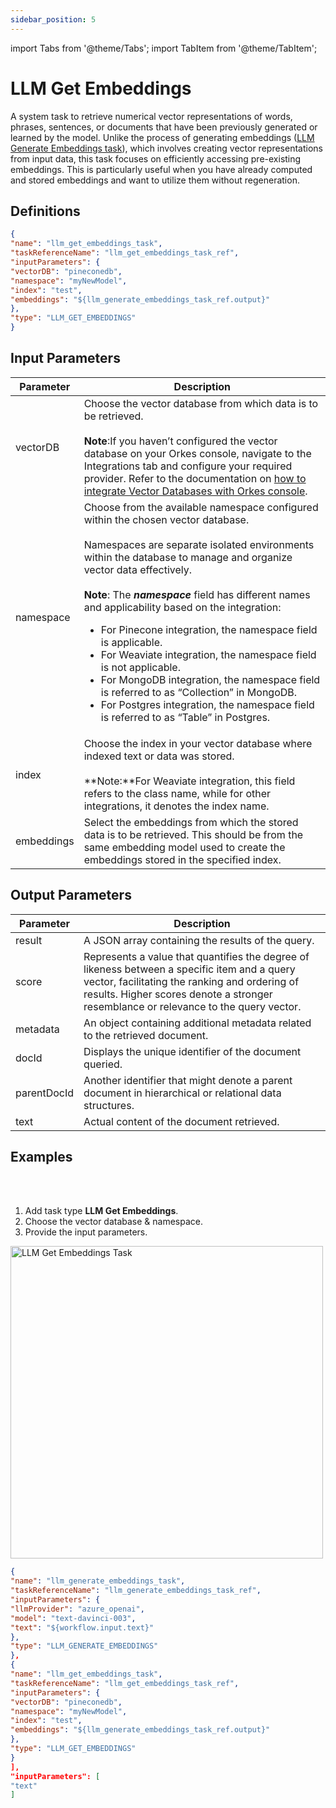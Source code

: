 ```yaml
---
sidebar_position: 5
---
```

import Tabs from '@theme/Tabs';
import TabItem from '@theme/TabItem';

# LLM Get Embeddings

A system task to retrieve numerical vector representations of words, phrases, sentences, or documents that have been previously generated or learned by the model. Unlike the process of generating embeddings ([LLM Generate Embeddings task](https://orkes.io/content/reference-docs/ai-tasks/llm-generate-embeddings)), which involves creating vector representations from input data, this task focuses on efficiently accessing pre-existing embeddings. This is particularly useful when you have already computed and stored embeddings and want to utilize them without regeneration.


## Definitions

```json
{
"name": "llm_get_embeddings_task",
"taskReferenceName": "llm_get_embeddings_task_ref",
"inputParameters": {
"vectorDB": "pineconedb",
"namespace": "myNewModel",
"index": "test",
"embeddings": "${llm_generate_embeddings_task_ref.output}"
},
"type": "LLM_GET_EMBEDDINGS"
}
```

## Input Parameters

| Parameter | Description |
| --------- | ----------- | 
| vectorDB | Choose the vector database from which data is to be retrieved.<br/><br/>**Note**:If you haven’t configured the vector database on your Orkes console, navigate to the Integrations tab and configure your required provider. Refer to the documentation on [how to integrate Vector Databases with Orkes console](/content/category/integrations/vector-databases). |
| namespace | Choose from the available namespace configured within the chosen vector database.<br/><br/>Namespaces are separate isolated environments within the database to manage and organize vector data effectively.<br/><br/>**Note**: The **_namespace_** field has different names and applicability based on the integration:<ul><li>For Pinecone integration, the namespace field is applicable.</li><li>For Weaviate integration, the namespace field is not applicable.</li><li>For MongoDB integration, the namespace field is referred to as “Collection” in MongoDB.</li><li>For Postgres integration, the namespace field is referred to as “Table” in Postgres.</li></ul>|
| index | Choose the index in your vector database where indexed text or data was stored.<br/><br/> **Note:**For Weaviate integration, this field refers to the class name, while for other integrations, it denotes the index name.|
| embeddings | Select the embeddings from which the stored data is to be retrieved. This should be from the same embedding model used to create the embeddings stored in the specified index. |

## Output Parameters

| Parameter | Description | 
| --------- | ----------- | 
| result | A JSON array containing the results of the query.|
| score | Represents a value that quantifies the degree of likeness between a specific item and a query vector, facilitating the ranking and ordering of results. Higher scores denote a stronger resemblance or relevance to the query vector. |
| metadata | An object containing additional metadata related to the retrieved document.|
| docId | Displays the unique identifier of the document queried.|
| parentDocId | Another identifier that might denote a parent document in hierarchical or relational data structures. |
| text | Actual content of the document retrieved. | 

## Examples

<Tabs>
<TabItem value="UI" label="UI" className="paddedContent">

<div className="row">
<div className="col col--4">

<br/>
<br/>

1. Add task type **LLM Get Embeddings**.
2. Choose the vector database & namespace.
3. Provide the input parameters.

</div>
<div className="col">
<div className="embed-loom-video">

<p><img src="/content/img/llm-get-embeddings-ui-method.png" alt="LLM Get Embeddings Task" width="500" height="auto"/></p>

</div>
</div>
</div>



</TabItem>
 <TabItem value="JSON" label="JSON">

```json
{
"name": "llm_generate_embeddings_task",
"taskReferenceName": "llm_generate_embeddings_task_ref",
"inputParameters": {
"llmProvider": "azure_openai",
"model": "text-davinci-003",
"text": "${workflow.input.text}"
},
"type": "LLM_GENERATE_EMBEDDINGS"
},
{
"name": "llm_get_embeddings_task",
"taskReferenceName": "llm_get_embeddings_task_ref",
"inputParameters": {
"vectorDB": "pineconedb",
"namespace": "myNewModel",
"index": "test",
"embeddings": "${llm_generate_embeddings_task_ref.output}"
},
"type": "LLM_GET_EMBEDDINGS"
}
],
"inputParameters": [
"text"
]
```
</TabItem>
</Tabs>